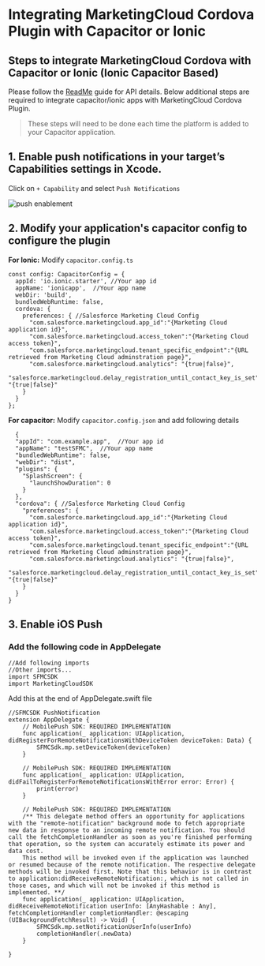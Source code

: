 # Integrating MarketingCloud Cordova Plugin with Capacitor or Ionic 

## Steps to integrate MarketingCloud Cordova with Capacitor or Ionic  (Ionic Capacitor Based)

Please follow the [ReadMe](https://github.com/salesforce-marketingcloud/MC-Cordova-Plugin) guide for API details. Below additional steps are required to integrate capacitor/ionic apps with MarketingCloud Cordova Plugin.

> These steps will need to be done each time the platform is added to your Capacitor application.

## 1. Enable push notifications in your target’s Capabilities settings in Xcode.

Click on `+ Capability` and select `Push Notifications`



![push enablement](https://salesforce-marketingcloud.github.io/MarketingCloudSDK-iOS/assets/SDKConfigure6.png)


## 2. Modify your application's  capacitor config  to configure the plugin

**For Ionic:** Modify `capacitor.config.ts`

```
const config: CapacitorConfig = {
  appId: 'io.ionic.starter', //Your app id
  appName: 'ionicapp',  //Your app name
  webDir: 'build',
  bundledWebRuntime: false,
  cordova: {
    preferences: { //Salesforce Marketing Cloud Config
      "com.salesforce.marketingcloud.app_id":"{Marketing Cloud application id}",
      "com.salesforce.marketingcloud.access_token":"{Marketing Cloud access token}",
      "com.salesforce.marketingcloud.tenant_specific_endpoint":"{URL retrieved from Marketing Cloud adminstration page}",
      "com.salesforce.marketingcloud.analytics": "{true|false}",
      "salesforce.marketingcloud.delay_registration_until_contact_key_is_set": "{true|false}"        
    }
  }
};
```

**For capacitor:** Modify `capacitor.config.json` and add following details

```
  {
  "appId": "com.example.app",  //Your app id
  "appName": "testSFMC",  //Your app name
  "bundledWebRuntime": false,
  "webDir": "dist",
  "plugins": {
    "SplashScreen": {
      "launchShowDuration": 0
    }
  },
  "cordova": { //Salesforce Marketing Cloud Config
    "preferences": {
      "com.salesforce.marketingcloud.app_id":"{Marketing Cloud application id}",
      "com.salesforce.marketingcloud.access_token":"{Marketing Cloud access token}",
      "com.salesforce.marketingcloud.tenant_specific_endpoint":"{URL retrieved from Marketing Cloud adminstration page}",
      "com.salesforce.marketingcloud.analytics": "{true|false}",
      "salesforce.marketingcloud.delay_registration_until_contact_key_is_set": "{true|false}"        
    }
  }
}
```

## 3. Enable iOS Push

### Add the following code in AppDelegate

```
//Add following imports
//Other imports...
import SFMCSDK
import MarketingCloudSDK
```


Add this at the end of AppDelegate.swift file
```
//SFMCSDK PushNotification
extension AppDelegate {    
    // MobilePush SDK: REQUIRED IMPLEMENTATION
    func application(_ application: UIApplication, didRegisterForRemoteNotificationsWithDeviceToken deviceToken: Data) {
        SFMCSdk.mp.setDeviceToken(deviceToken)
    }

    // MobilePush SDK: REQUIRED IMPLEMENTATION
    func application(_ application: UIApplication, didFailToRegisterForRemoteNotificationsWithError error: Error) {
        print(error)
    }

    // MobilePush SDK: REQUIRED IMPLEMENTATION
    /** This delegate method offers an opportunity for applications with the "remote-notification" background mode to fetch appropriate new data in response to an incoming remote notification. You should call the fetchCompletionHandler as soon as you're finished performing that operation, so the system can accurately estimate its power and data cost.
    This method will be invoked even if the application was launched or resumed because of the remote notification. The respective delegate methods will be invoked first. Note that this behavior is in contrast to application:didReceiveRemoteNotification:, which is not called in those cases, and which will not be invoked if this method is implemented. **/
    func application(_ application: UIApplication, didReceiveRemoteNotification userInfo: [AnyHashable : Any], fetchCompletionHandler completionHandler: @escaping (UIBackgroundFetchResult) -> Void) {   
        SFMCSdk.mp.setNotificationUserInfo(userInfo)
        completionHandler(.newData)
    }
    
}
```

